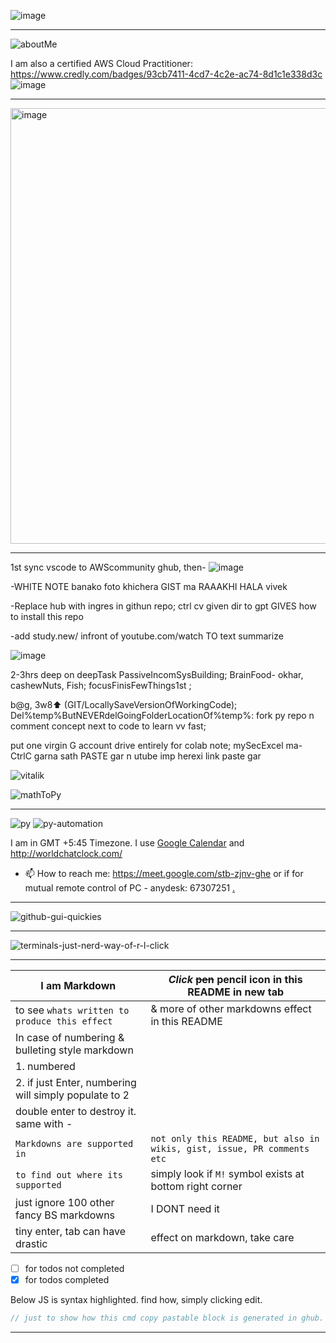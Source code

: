 ![image](https://github.com/user-attachments/assets/8cc38ae1-209f-40e7-afb7-5244860490fc)

---
![aboutMe](https://github.com/user-attachments/assets/e0e84135-6964-49a0-b458-cefaeef465e9)

I am also a certified AWS Cloud Practitioner:
https://www.credly.com/badges/93cb7411-4cd7-4c2e-ac74-8d1c1e338d3c
![image](https://github.com/user-attachments/assets/208c3276-5a33-4e90-887d-aeb5d8f40741)

---
<img width="702" height="697" alt="image" src="https://github.com/user-attachments/assets/8401f2ef-2007-460f-9820-c6b767f80ab7" />

---
1st sync vscode to AWScommunity ghub, then-
![image](https://github.com/user-attachments/assets/dd049175-e35f-4358-b5c5-e99f132fcc07)

-WHITE NOTE banako foto khichera GIST ma RAAAKHI HALA vivek

-Replace hub with ingres in githun repo; ctrl cv given dir to gpt GIVES how to install this repo

-add study.new/ infront of youtube.com/watch TO text summarize

![image](https://github.com/user-attachments/assets/786e902b-17b2-4a79-894f-dfb3a20245c1)

2-3hrs deep on deepTask PassiveIncomSysBuilding; BrainFood- okhar, cashewNuts, Fish; focusFinisFewThings1st ; 

b@g, 3w8⬆️ (GIT/LocallySaveVersionOfWorkingCode); Del%temp%ButNEVERdelGoingFolderLocationOf%temp%: fork py repo n comment concept next to code to learn vv fast;  

put one virgin G account drive entirely for colab note; mySecExcel ma- CtrlC garna sath PASTE gar  n utube imp herexi link paste gar

![vitalik](https://github.com/AWScommunity/AWScommunity/assets/109033173/f404c234-ca0e-4b03-8deb-4dd1da276c25)

![mathToPy](https://github.com/user-attachments/assets/8b6edf24-42d7-4616-8f2a-18d455933f61)

---
![py](https://github.com/user-attachments/assets/f86bc6c5-e0d7-4daf-b83e-ec500e7b7fed)
![py-automation](https://github.com/sbibek086/write-the-docs/assets/109033173/38231016-2a12-42a4-92ec-58b3591b6685)

I am in GMT +5:45 Timezone. I use [Google Calendar](https://calendar.google.com/calendar/u/0?cid=c2JpYmVrMDg2QGdtYWlsLmNvbQ) and http://worldchatclock.com/
- 📫 How to reach me: https://meet.google.com/stb-zjnv-ghe or if for mutual remote control of PC - anydesk: 67307251 [.](https://gist.github.com/AWScommunity/33ab6119dcdeffa149f245f3257fd889)

--- 
![github-gui-quickies](https://github.com/AWScommunity/AWScommunity/assets/109033173/313d8373-d893-4f40-a92c-9eb80a163701)
            
---
![terminals-just-nerd-way-of-r-l-click](https://user-images.githubusercontent.com/11883023/192354286-821301ca-cbeb-4561-986f-a01d6b364dc5.png)

---
|**I am Markdown** | *Click* ~~pen~~ pencil icon in this README in new tab|
|  --------------------|---------------------------------------------------------------|
|to see `whats written to produce this effect` | & more of other markdowns effect in this README|
| In case of numbering & bulleting style markdown|                        |
|1. numbered                                                         |                      |
|2. if just Enter, numbering will simply populate to 2 |                  |
|double enter to destroy it. same with - |                    |
|`Markdowns are supported in` | `not only this README, but also in wikis, gist, issue, PR comments etc` |
| `to find out where its supported` | simply look if `M!` symbol exists at bottom right corner |
| just ignore 100  other fancy BS markdowns | I DONT need it |
| tiny enter, tab can have drastic | effect on markdown, take care |

- [ ] for todos not completed
- [X] for todos completed 

Below JS is syntax highlighted. find how, simply clicking edit.
```javascript
// just to show how this cmd copy pastable block is generated in ghub. Rclick to find.
```
---
